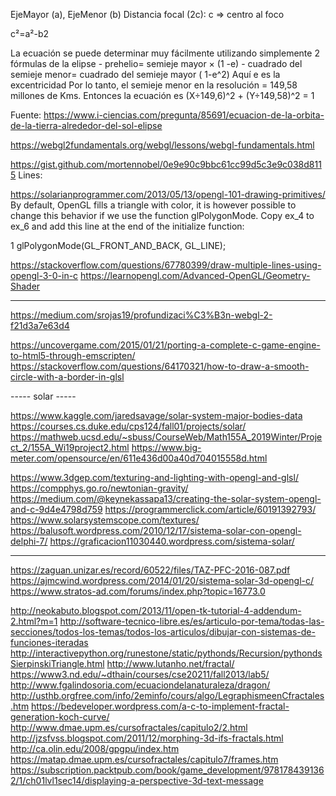 EjeMayor (a), EjeMenor (b) Distancia focal (2c): c => centro al foco

c²=a²-b2

La ecuación se puede determinar muy fácilmente utilizando simplemente 2 fórmulas de la elipse - prehelio= semieje mayor × (1 -e) - cuadrado del semieje menor= cuadrado del semieje mayor ( 1-e^2) Aquí e es la excentricidad Por lo tanto, el semieje menor en la resolución = 149,58 millones de Kms. Entonces la ecuación es (X÷149,6)^2 + (Y÷149,58)^2 = 1


Fuente: https://www.i-ciencias.com/pregunta/85691/ecuacion-de-la-orbita-de-la-tierra-alrededor-del-sol-elipse

https://webgl2fundamentals.org/webgl/lessons/webgl-fundamentals.html

https://gist.github.com/mortennobel/0e9e90c9bbc61cc99d5c3e9c038d8115
Lines:

https://solarianprogrammer.com/2013/05/13/opengl-101-drawing-primitives/
By default, OpenGL fills a triangle with color, it is however possible to change this behavior if we use the function glPolygonMode. Copy ex_4 to ex_6 and add this line at the end of the initialize function:

1 	glPolygonMode(GL_FRONT_AND_BACK, GL_LINE);


https://stackoverflow.com/questions/67780399/draw-multiple-lines-using-opengl-3-0-in-c
https://learnopengl.com/Advanced-OpenGL/Geometry-Shader

----

https://medium.com/srojas19/profundizaci%C3%B3n-webgl-2-f21d3a7e63d4

https://uncovergame.com/2015/01/21/porting-a-complete-c-game-engine-to-html5-through-emscripten/
https://stackoverflow.com/questions/64170321/how-to-draw-a-smooth-circle-with-a-border-in-glsl

----- solar -----

https://www.kaggle.com/jaredsavage/solar-system-major-bodies-data
https://courses.cs.duke.edu/cps124/fall01/projects/solar/
https://mathweb.ucsd.edu/~sbuss/CourseWeb/Math155A_2019Winter/Project_2/155A_Wi19project2.html
https://www.big-meter.com/opensource/en/611e436d00a40d704015558d.html

https://www.3dgep.com/texturing-and-lighting-with-opengl-and-glsl/
https://compphys.go.ro/newtonian-gravity/
https://medium.com/@keynekassapa13/creating-the-solar-system-opengl-and-c-9d4e4798d759
https://programmerclick.com/article/60191392793/
https://www.solarsystemscope.com/textures/
https://balusoft.wordpress.com/2010/12/17/sistema-solar-con-opengl-delphi-7/
https://graficacion11030440.wordpress.com/sistema-solar/

---------

https://zaguan.unizar.es/record/60522/files/TAZ-PFC-2016-087.pdf
https://ajmcwind.wordpress.com/2014/01/20/sistema-solar-3d-opengl-c/
https://www.stratos-ad.com/forums/index.php?topic=16773.0


http://neokabuto.blogspot.com/2013/11/open-tk-tutorial-4-addendum-2.html?m=1
http://software-tecnico-libre.es/es/articulo-por-tema/todas-las-secciones/todos-los-temas/todos-los-articulos/dibujar-con-sistemas-de-funciones-iteradas
http://interactivepython.org/runestone/static/pythonds/Recursion/pythondsSierpinskiTriangle.html
http://www.lutanho.net/fractal/
https://www3.nd.edu/~dthain/courses/cse20211/fall2013/lab5/
http://www.fgalindosoria.com/ecuaciondelanaturaleza/dragon/
http://usthb.orgfree.com/info/2eminfo/cours/algo/LegraphismeenCfractales.htm
https://bedeveloper.wordpress.com/a-c-to-implement-fractal-generation-koch-curve/
http://www.dmae.upm.es/cursofractales/capitulo2/2.html
http://jzsfvss.blogspot.com/2011/12/morphing-3d-ifs-fractals.html
http://ca.olin.edu/2008/gpgpu/index.htm
https://matap.dmae.upm.es/cursofractales/capitulo7/frames.htm
https://subscription.packtpub.com/book/game_development/9781784391362/1/ch01lvl1sec14/displaying-a-perspective-3d-text-message
